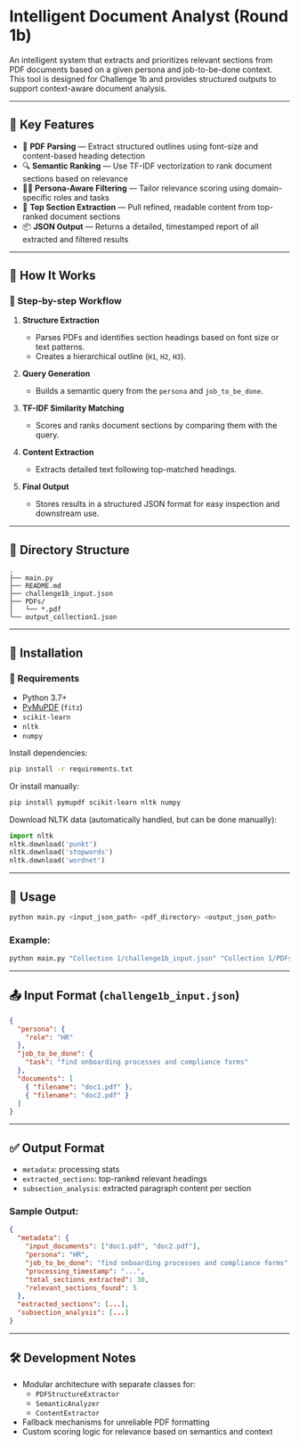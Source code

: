 # Intelligent Document Analyst (Round 1b)

An intelligent system that extracts and prioritizes relevant sections from PDF documents based on a given persona and job-to-be-done context. This tool is designed for Challenge 1b and provides structured outputs to support context-aware document analysis.

---

## 🧠 Key Features

- 📄 **PDF Parsing** — Extract structured outlines using font-size and content-based heading detection
- 🔍 **Semantic Ranking** — Use TF-IDF vectorization to rank document sections based on relevance
- 🧑‍💼 **Persona-Aware Filtering** — Tailor relevance scoring using domain-specific roles and tasks
- 📌 **Top Section Extraction** — Pull refined, readable content from top-ranked document sections
- 📦 **JSON Output** — Returns a detailed, timestamped report of all extracted and filtered results

---

## 🚀 How It Works

### 🔧 Step-by-step Workflow

1. **Structure Extraction**
   - Parses PDFs and identifies section headings based on font size or text patterns.
   - Creates a hierarchical outline (`H1`, `H2`, `H3`).

2. **Query Generation**
   - Builds a semantic query from the `persona` and `job_to_be_done`.

3. **TF-IDF Similarity Matching**
   - Scores and ranks document sections by comparing them with the query.

4. **Content Extraction**
   - Extracts detailed text following top-matched headings.

5. **Final Output**
   - Stores results in a structured JSON format for easy inspection and downstream use.

---

## 📂 Directory Structure

```
.
├── main.py
├── README.md
├── challenge1b_input.json
├── PDFs/
│   └── *.pdf
└── output_collection1.json
```

---

## 🔧 Installation

### 🔗 Requirements

- Python 3.7+
- [PyMuPDF](https://pypi.org/project/PyMuPDF/) (`fitz`)
- `scikit-learn`
- `nltk`
- `numpy`

Install dependencies:

```bash
pip install -r requirements.txt
```

Or install manually:

```bash
pip install pymupdf scikit-learn nltk numpy
```

Download NLTK data (automatically handled, but can be done manually):

```python
import nltk
nltk.download('punkt')
nltk.download('stopwords')
nltk.download('wordnet')
```

---

## 🧪 Usage

```bash
python main.py <input_json_path> <pdf_directory> <output_json_path>
```

### Example:

```bash
python main.py "Collection 1/challenge1b_input.json" "Collection 1/PDFs" "output_collection1.json"
```

---

## 📤 Input Format (`challenge1b_input.json`)

```json
{
  "persona": {
    "role": "HR"
  },
  "job_to_be_done": {
    "task": "find onboarding processes and compliance forms"
  },
  "documents": [
    { "filename": "doc1.pdf" },
    { "filename": "doc2.pdf" }
  ]
}
```

---

## ✅ Output Format

- `metadata`: processing stats
- `extracted_sections`: top-ranked relevant headings
- `subsection_analysis`: extracted paragraph content per section

### Sample Output:

```json
{
  "metadata": {
    "input_documents": ["doc1.pdf", "doc2.pdf"],
    "persona": "HR",
    "job_to_be_done": "find onboarding processes and compliance forms",
    "processing_timestamp": "...",
    "total_sections_extracted": 30,
    "relevant_sections_found": 5
  },
  "extracted_sections": [...],
  "subsection_analysis": [...]
}
```

---

## 🛠 Development Notes

- Modular architecture with separate classes for:
  - `PDFStructureExtractor`
  - `SemanticAnalyzer`
  - `ContentExtractor`
- Fallback mechanisms for unreliable PDF formatting
- Custom scoring logic for relevance based on semantics and context

